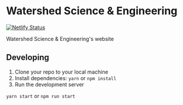 # Watershed Science & Engineering

[![Netlify Status](https://api.netlify.com/api/v1/badges/83ad2758-12c2-4cbe-8235-d388de5df5b4/deploy-status)](https://app.netlify.com/sites/watershedse/deploys)

Watershed Science & Engineering's website

## Developing

1.  Clone your repo to your local machine
2.  Install dependencies:
`yarn` or `npm install`
3.  Run the development server

`yarn start` or `npm run start`